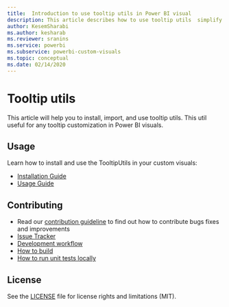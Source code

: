 ```yaml
---
title:  Introduction to use tooltip utils in Power BI visual
description: This article describes how to use tooltip utils  simplify tooltip customization for Power BI visuals
author: KesemSharabi
ms.author: kesharab
ms.reviewer: sranins
ms.service: powerbi
ms.subservice: powerbi-custom-visuals
ms.topic: conceptual
ms.date: 02/14/2020
---
```

# Tooltip utils
This article will help you to install, import, and use tooltip utils. This util useful for any tooltip customization in Power BI visuals.

## Usage
Learn how to install and use the TooltipUtils in your custom visuals:
* [Installation Guide](https://github.com/Microsoft/powerbi-visuals-utils-tooltiputils/blob/master/docs/usage/installation-guide.md)
* [Usage Guide](https://github.com/Microsoft/powerbi-visuals-utils-tooltiputils/blob/master/docs/usage/usage-guide.md)

## Contributing
* Read our [contribution guideline](https://github.com/Microsoft/powerbi-visuals-utils-tooltiputils/blob/master/CONTRIBUTING.md) to find out how to contribute bugs fixes and improvements
* [Issue Tracker](https://github.com/Microsoft/powerbi-visuals-utils-tooltiputils/issues)
* [Development workflow](https://github.com/Microsoft/powerbi-visuals-utils-tooltiputils/blob/master/docs/dev/development-workflow.md)
* [How to build](https://github.com/Microsoft/powerbi-visuals-utils-tooltiputils/blob/master/docs/dev/development-workflow.md#how-to-build)
* [How to run unit tests locally](https://github.com/Microsoft/powerbi-visuals-utils-tooltiputils/blob/master/docs/dev/development-workflow.md#how-to-run-unit-tests-locally)

## License
See the [LICENSE](https://github.com/Microsoft/powerbi-visuals-utils-tooltiputils/blob/master/LICENSE) file for license rights and limitations (MIT).